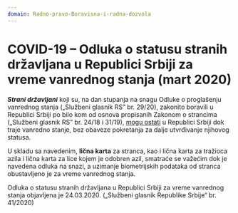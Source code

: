 ```yaml
---
domain: Radno-pravo-Boravisna-i-radna-dozvola
---
```


# COVID-19 – Odluka o statusu stranih državljana u Republici Srbiji za vreme vanrednog stanja (mart 2020)

**_Strani državljani_** koji su, na dan stupanja na snagu Odluke o proglašenju vanrednog stanja („Službeni glasnik RS“ br. 29/20), zakonito boravili u Republici Srbiji po bilo kom od osnova propisanih Zakonom o strancima („Službeni glasnik RS” br. 24/18 i 31/19), <u>mogu ostati</u> u Republici Srbiji dok traje vanredno stanje, bez obaveze pokretanja za dalje utvrđivanje njihovog statusa.

U skladu sa navedenim, **lična karta** za stranca, kao i lična karta za tražioca azila i lična karta za lice kojem je odobren azil, smatraće se važećim dok je navedena odluka na snazi, a uzimanje biometrijskih podataka od stranca obustavljeno je za vreme vanrednog stanja.

Odluka o statusu stranih državljana u Republici Srbiji za vreme vanrednog stanja objavljena je 24.03.2020. („Službeni glasnik Republike Srbije“ br. 41/2020)
